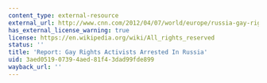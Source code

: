 ```yaml
---
content_type: external-resource
external_url: http://www.cnn.com/2012/04/07/world/europe/russia-gay-rights-arrests/index.html
has_external_license_warning: true
license: https://en.wikipedia.org/wiki/All_rights_reserved
status: ''
title: 'Report: Gay Rights Activists Arrested In Russia'
uid: 3aed0519-0739-4aed-81f4-3dad99fde899
wayback_url: ''
---
```

